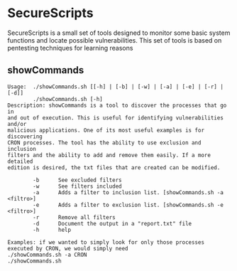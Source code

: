 # SecureScripts

SecureScripts is a small set of tools designed to monitor some basic system functions and locate possible vulnerabilities. This set of tools is based on pentesting techniques for learning reasons

## showCommands

```
Usage:  ./showCommands.sh [[-h] | [-b] | [-w] | [-a] | [-e] | [-r] | [-d]] 
        ./showCommands.sh [-h]
Description: showCommands is a tool to discover the processes that go in 
and out of execution. This is useful for identifying vulnerabilities and/or 
malicious applications. One of its most useful examples is for discovering 
CRON processes. The tool has the ability to use exclusion and inclusion 
filters and the ability to add and remove them easily. If a more detailed 
edition is desired, the txt files that are created can be modified.

        -b      See excluded filters 
        -w      See filters included 
        -a      Adds a filter to inclusion list. [showCommands.sh -a <filtro>]
        -e      Adds a filter to exclusion list. [showCommands.sh -e <filtro>]
        -r      Remove all filters
        -d      Document the output in a "report.txt" file
        -h      help 

Examples: if we wanted to simply look for only those processes executed by CRON, we would simply need
./showCommands.sh -a CRON
./showCommands.sh

```